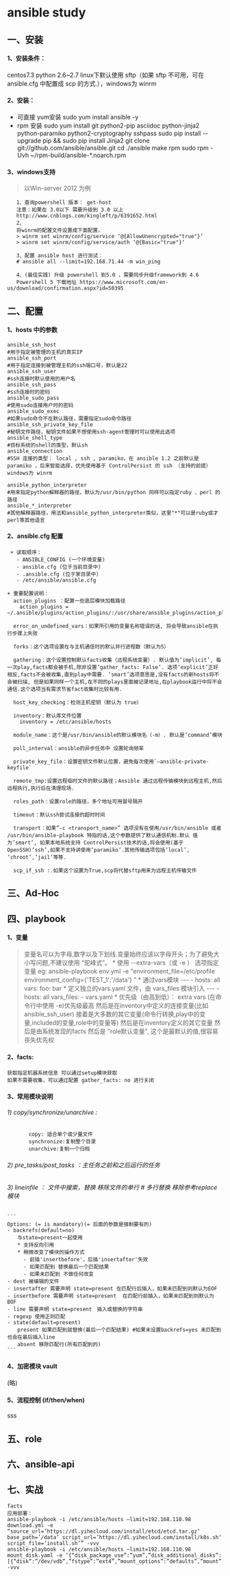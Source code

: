 # ansible study

## 一、安装

#### 1、安装条件：

  centos7.3
  python 2.6~2.7
  linux下默认使用 sftp（如果 sftp 不可用，可在 ansible.cfg 中配置成 scp 的方式.），windows为 winrm

#### 2、安装：

- 可直接 yum安装
    sudo yum install ansible -y
- rpm 安装
    sudo yum install git python2-pip asciidoc python-jinja2 python-paramiko python2-cryptography sshpass
    sudo pip install --upgrade pip && sudo pip install Jinja2
    git clone git://github.com/ansible/ansible.git
    cd ./ansible
    make rpm
    sudo rpm -Uvh ~/rpm-build/ansible-*.noarch.rpm

#### 3、windows支持

> 以Win-server 2012 为例

 ```
    1、查询powershell 版本： get-host
    注意：如果在 3.0以下 需要升级到 3.0 以上
    http://www.cnblogs.com/kingleft/p/6391652.html
    2、
    将winrm的配置文件设置成下面配置，
    > winrm set winrm/config/service ‘@{AllowUnencrypted="true"}‘
    > winrm set winrm/config/service/auth ‘@{Basic="true"}‘

    3、配置 ansible host 进行测试：
    # ansible all --limit=192.168.71.44 -m win_ping

    4、(最佳实践) 升级 powershell 到5.0 ，需要同步升级framework到 4.6
    Powershell 5 下载地址 https://www.microsoft.com/en-us/download/confirmation.aspx?id=50395
 ```

## 二、配置

#### 1、hosts 中的参数
    ansible_ssh_host   
    #用于指定被管理的主机的真实IP
    ansible_ssh_port     
    #用于指定连接到被管理主机的ssh端口号，默认是22 
    ansible_ssh_user     
    #ssh连接时默认使用的用户名 
    ansible_ssh_pass     
    #ssh连接时的密码 
    ansible_sudo_pass     
    #使用sudo连接用户时的密码 
    ansible_sudo_exec     
    #如果sudo命令不在默认路径，需要指定sudo命令路径 
    ansible_ssh_private_key_file     
    #秘钥文件路径，秘钥文件如果不想使用ssh-agent管理时可以使用此选项 ansible_shell_type     
    #目标系统的shell的类型，默认sh 
    ansible_connection     
    #SSH 连接的类型： local , ssh , paramiko，在 ansible 1.2 之前默认是 paramiko ，后来智能选择，优先使用基于 ControlPersist 的 ssh （支持的前提） windows为 winrm

    ansible_python_interpreter     
    #用来指定python解释器的路径，默认为/usr/bin/python 同样可以指定ruby 、perl 的路径 
    ansible_*_interpreter    
    #其他解释器路径，用法和ansible_python_interpreter类似，这里"*"可以是ruby或才perl等其他语言

#### 2、ansible.cfg 配置
     + 读取顺序：
       - ANSIBLE_CONFIG (一个环境变量)
       - ansible.cfg (位于当前目录中)
       - .ansible.cfg (位于家目录中)
       - /etc/ansible/ansible.cfg

    + 重要配置说明：
      action_plugins ：配置一些底层模块加载路径
        action_plugins = ~/.ansible/plugins/action_plugins/:/usr/share/ansible_plugins/action_plugins

      error_on_undefined_vars：如果所引用的变量名称错误的话, 将会导致ansible在执行步骤上失败

      forks：这个选项设置在与主机通信时的默认并行进程数（默认为5）

      gathering：这个设置控制默认facts收集（远程系统变量）. 默认值为’implicit’, 每一次play,facts都会被手机,除非设置’gather_facts: False’. 选项‘explicit’正好相反,facts不会被收集,直到play中需要. ‘smart’选项意思是,没有facts的新hosts将不会被扫描, 但是如果同样一个主机,在不同的plays里面被记录地址,在playbook运行中将不会通信.这个选项当有需求节省fact收集时比较有用.

      host_key_checking：检测主机密钥（默认为 true）

      inventory：默认库文件位置
        inventory = /etc/ansible/hosts

      module_name：这个是/usr/bin/ansible的默认模块名（-m）. 默认是’command’模块

      poll_interval：ansible的异步任务中 设置轮询频率

      private_key_file：设置密钥文件默认位置，避免每次使用`–ansible-private-keyfile`

      remote_tmp:设置远程临时文件的默认路径；Ansible 通过远程传输模块到远程主机,然后远程执行,执行后在清理现场.

      roles_path：设置role的路径，多个地址可用冒号隔开

      timeout：默认ssh尝试连接的超时时间

      transport：如果”-c <transport_name>” 选项没有在使用/usr/bin/ansible 或者 /usr/bin/ansible-playbook 特指的话,这个参数提供了默认通信机制.默认 值为’smart’, 如果本地系统支持 ControlPersist技术的话,将会使用(基于OpenSSH)‘ssh’,如果不支持讲使用‘paramiko’.其他传输选项包括‘local’, ‘chroot’,’jail’等等.

      scp_if_ssh :.如果这个设置为True,scp将代替sftp用来为远程主机传输文件

## 三、Ad-Hoc

## 四、playbook

#### 1、变量
> 变量名可以为字母,数字以及下划线.变量始终应该以字母开头；为了避免大小写问题,不建议使用 “驼峰式”。
    * 使用 --extra-vars（或 -e ） 选项指定变量
      eg: ansible-playbook  env.yml -e "environment_file=/etc/profile environment_config={'TEST_1':'/data'} "
    * 通过vars模块
      ---
      - hosts: all
        vars:
          foo: bar
    * 定义独立的vars.yaml 文件，由 vars_files 模块引入
      ---
      - hosts: all
        vars_files:
          - vars.yaml
    * 优先级（由高到低）：
      extra vars (在命令行中使用 -e)优先级最高
      然后是在inventory中定义的连接变量(比如ansible_ssh_user)
      接着是大多数的其它变量(命令行转换,play中的变量,included的变量,role中的变量等)
      然后是在inventory定义的其它变量
      然后是由系统发现的facts
      然后是 "role默认变量", 这个是最默认的值,很容易丧失优先权

#### 2、facts:
    获取指定机器系统信息 可以通过setup模块获取
    如果不需要收集，可以通过配置 gather_facts: no 进行关闭

#### 3、常用模块说明
######  1) copy/synchronize/unarchive :
           copy: 适合单个或少量文件
           synchronize:复制整个目录
           unarchive:复制一个归档

######  2) pre_tasks/post_tasks ：主任务之前和之后运行的任务

######  3) lineinfile ： 文件中搜索，替换 移除文件的单行  # 多行替换 移除参考replace模块
    ```
    Options: (= is mandatory)(= 后面的参数是强制要有的)
    - backrefs(default=no)
    　　与state=present一起使用  
    　　* 支持反向引用
    　　* 稍微改变了模块的操作方式
    　　  - 前插'insertbefore'，后插'insertafter'失效
    　　  - 如果匹配到 替换最后一个匹配结果
    　　  - 如果未匹配到 不做任何改变
    - dest 被编辑的文件
    - insertafter 需要声明 state=present 在匹配行后插入，如果未匹配到则默认为EOF
    - insertbefore 需要声明 state=present  在匹配行前插入，如果未匹配到则默认为BOF
    - line 需要声明 state=present　插入或替换的字符串
    - regexp 使用正则匹配
    - state(default=present)
    　　present 如果匹配到就替换(最后一个匹配结果) #如果未设置backrefs=yes 未匹配到也会在最后插入line
    　　absent 移除匹配行(所有匹配到的)
    ```

#### 4、加密模块 vault
(略)

#### 5、流程控制 (if/then/when)
sss

## 五、role

## 六、ansible-api

## 七、实战

    facts
    应用部署：
    ansible-playbook -i /etc/ansible/hosts –limit=192.168.110.98 download.yml -e “source_url=’https://dl.yihecloud.com/install/etcd/etcd.tar.gz‘ base_path=’/data’ script_url=’https://dl.yihecloud.com/install/k8s.sh‘ script_file=’install.sh’” -vvv
    ansible-playbook -i /etc/ansible/hosts –limit=192.168.110.98 mount_disk.yaml -e ‘{“disk_package_use”:”yum”,”disk_additional_disks”:[{“disk”:”/dev/vdb”,”fstype”:”ext4”,”mount_options”:”defaults”,”mount”:”/data”,”user”:”root”,”group”:”root”,”disable_periodic_fsck”:”false”}]}’ -vvv
